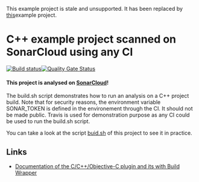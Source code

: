 This example project is stale and unsupported. It has been replaced by [this](https://github.com/sonarsource-cfamily-examples)example project.

# C++ example project scanned on SonarCloud using any CI

[![Build status](https://travis-ci.org/SonarSource/sonarcloud_example_cpp-automake-linux-otherci.svg?branch=master)](https://travis-ci.org/SonarSource/sonarcloud_example_cpp-automake-linux-otherci)[![Quality Gate Status](https://sonarcloud.io/api/project_badges/measure?project=sonarcloud_example_cpp-automake-linux-otherci&metric=alert_status)](https://sonarcloud.io/dashboard?id=sonarcloud_example_cpp-automake-linux-otherci)

#### This project is analysed on [SonarCloud](https://sonarcloud.io)!

The build.sh script demonstrates how to run an analysis on a C++ project build.
Note that for security reasons, the environment variable SONAR_TOKEN is defined in the environement through the CI. It should not be made public.
Travis is used for demonstration purpose as any CI could be used to run the build.sh script.

You can take a look at the script
[buid.sh](https://github.com/SonarSource/sonarcloud_example_cpp-automake-linux-otherci/blob/master/build.sh)
of this project to see it in practice.

## Links
- [Documentation of the C/C++/Objective-C plugin and its with Build Wrapper](http://docs.sonarqube.org/x/pwAv)
